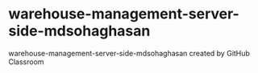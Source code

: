 # warehouse-management-server-side-mdsohaghasan
warehouse-management-server-side-mdsohaghasan created by GitHub Classroom
